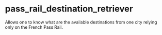 # pass_rail_destination_retriever
Allows one to know what are the available destinations from one city relying only on the French Pass Rail.
